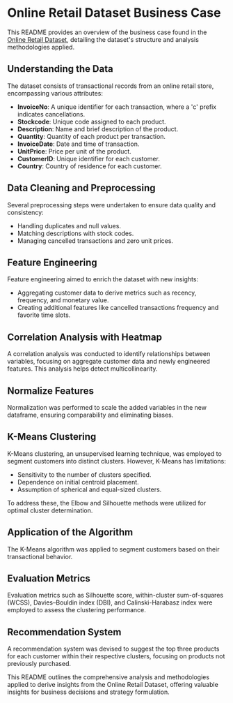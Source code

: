 # Online Retail Dataset Business Case

This README provides an overview of the business case found in the [Online Retail Dataset](https://archive.ics.uci.edu/dataset/352/online+retail), detailing the dataset's structure and analysis methodologies applied.

## Understanding the Data

The dataset consists of transactional records from an online retail store, encompassing various attributes:

- **InvoiceNo**: A unique identifier for each transaction, where a 'c' prefix indicates cancellations.
- **Stockcode**: Unique code assigned to each product.
- **Description**: Name and brief description of the product.
- **Quantity**: Quantity of each product per transaction.
- **InvoiceDate**: Date and time of transaction.
- **UnitPrice**: Price per unit of the product.
- **CustomerID**: Unique identifier for each customer.
- **Country**: Country of residence for each customer.

## Data Cleaning and Preprocessing

Several preprocessing steps were undertaken to ensure data quality and consistency:

- Handling duplicates and null values.
- Matching descriptions with stock codes.
- Managing cancelled transactions and zero unit prices.

## Feature Engineering

Feature engineering aimed to enrich the dataset with new insights:

- Aggregating customer data to derive metrics such as recency, frequency, and monetary value.
- Creating additional features like cancelled transactions frequency and favorite time slots.

## Correlation Analysis with Heatmap

A correlation analysis was conducted to identify relationships between variables, focusing on aggregate customer data and newly engineered features. This analysis helps detect multicollinearity.

## Normalize Features

Normalization was performed to scale the added variables in the new dataframe, ensuring comparability and eliminating biases.

## K-Means Clustering

K-Means clustering, an unsupervised learning technique, was employed to segment customers into distinct clusters. However, K-Means has limitations:

- Sensitivity to the number of clusters specified.
- Dependence on initial centroid placement.
- Assumption of spherical and equal-sized clusters.

To address these, the Elbow and Silhouette methods were utilized for optimal cluster determination.

## Application of the Algorithm

The K-Means algorithm was applied to segment customers based on their transactional behavior.

## Evaluation Metrics

Evaluation metrics such as Silhouette score, within-cluster sum-of-squares (WCSS), Davies–Bouldin index (DBI), and Calinski-Harabasz index were employed to assess the clustering performance.

## Recommendation System

A recommendation system was devised to suggest the top three products for each customer within their respective clusters, focusing on products not previously purchased.

This README outlines the comprehensive analysis and methodologies applied to derive insights from the Online Retail Dataset, offering valuable insights for business decisions and strategy formulation.